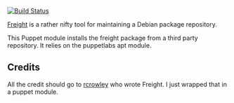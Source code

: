 [![Build
Status](https://secure.travis-ci.org/garethr/garethr-freight.png)](http://travis-ci.org/garethr/garethr-freight)

[Freight](https://github.com/rcrowley/freight) is a rather nifty tool
for maintaining a Debian package repository.

This Puppet module installs the freight package from a third party
repository. It relies on the puppetlabs apt module.

## Credits

All the credit should go to
[rcrowley](https://github.com/rcrowley/freight) who wrote Freight. I just
wrapped that in a puppet module.
